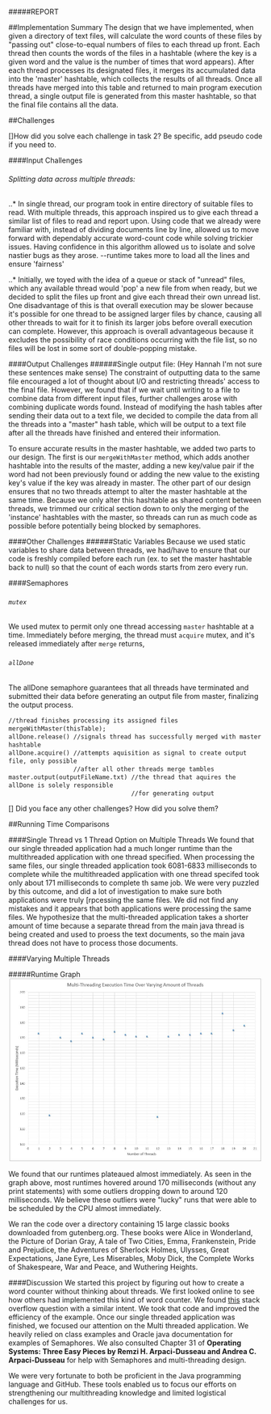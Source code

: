 #####REPORT

##Implementation Summary
The design that we have implemented, when given a directory of text files, will calculate the word counts of 
these files by "passing out" close-to-equal numbers of files to each thread up front. Each thread then counts 
the words of the files in a hashtable (where the key is a given word and the value is the number of times
that word appears). After each thread processes its designated files, it merges its accumulated data
into the 'master' hashtable, which collects the results of all threads. Once all threads have merged into 
this table and returned to main program execution thread, a single output file is generated from this master
hashtable, so that the final file contains all the data.

##Challenges

[]How did you solve each challenge in task 2? Be specific, add pseudo code if you need to.

####Input Challenges   
###### Splitting data across multiple threads:

   
..* In single thread, our program took in entire directory of suitable files to read. With multiple threads, 
this approach inspired us to give each thread a similar list of files to read and report upon. Using 
 code that we already were familiar with, instead of dividing documents line by line, allowed us to
move forward with dependably accurate word-count code while solving trickier issues. Having confidence in 
this algorithm allowed us to isolate and solve nastier bugs as they arose. --runtime takes more to 
load all the lines and ensure 'fairness'

..* Initially, we toyed with the idea of a queue or stack of "unread" files, which any available thread
 would 'pop' a new file from when ready, but we decided to split the files up front and give each thread 
 their own unread list. One disadvantage of this is that overall execution may be slower because it's 
 possible for one thread to be assigned larger files by chance, causing all other threads to wait for it to
 finish its larger jobs before overall execution can complete. However, this approach is overall advantageous
 because it excludes the possibility of race conditions occurring with the file list, so no files will be
 lost in some sort of double-popping mistake.
		
		 
####Output Challenges
######Single output file:  (Hey Hannah I'm not sure these sentences make sense)
The constraint of outputting data to the same file encouraged a lot of thought about I/O and restricting 
threads' access to the final file. However, we found that if we wait until writing to a file to combine data 
from different input files, further challenges arose with combining duplicate words found. Instead of modifying
the hash tables after sending their data out to a text file, we decided to compile the data from all 
the threads into a "master" hash table, which will be output to a text file after all the threads have
finished and entered their information.

To ensure accurate results in the master hashtable, we added two parts to our design.
The first is our `mergeWithMaster` method, which adds another hashtable into the results of the master,
 adding a new
key/value pair if the word had not been previously found or adding the new value to the existing key's value
if the key was already in master. The other part of our design ensures that no two threads attempt to alter
the master hashtable at the same time. Because we only alter this hashtable as shared content between threads,
we trimmed our critical section down to only the merging of the 'instance' hashtables with the master, 
so threads can run as much code as possible before potentially being blocked by semaphores.

####Other Challenges
######Static Variables
Because we used static variables to share data between threads, we had/have to ensure
that our code is freshly compiled before each run (ex. to set the master hashtable back to null) so that the
count of each words starts from zero every run.

####Semaphores
###### `mutex`
We used mutex to permit only one thread accessing `master` hashtable at a time. Immediately before merging,
the thread must `acquire` mutex, and it's released immediately after `merge` returns, 

###### `allDone`
The allDone semaphore guarantees that all threads have terminated and submitted their data before
generating an output file from master, finalizing the output process.

``` 
//thread finishes processing its assigned files
mergeWithMaster(thisTable);
allDone.release() //signals thread has successfully merged with master hashtable
allDone.acquire() //attempts aquisition as signal to create output file, only possible
                  //after all other threads merge tambles
master.output(outputFileName.txt) //the thread that aquires the allDone is solely responsible
                                  //for generating output
```

[] Did you face any other challenges? How did you solve them?

##Running Time Comparisons

####Single Thread vs 1 Thread Option on Multiple Threads
We found that our single threaded application had a much longer runtime than the multithreaded
 application with one thread specified. When processing the same files, our single threaded application
  took 6081-6833 milliseconds to complete while the multithreaded application with one thread specifed 
  took only about 171 milliseconds to complete th same job. We were very puzzled by this outcome, and did
   a lot of investigation to make sure both applications were truly [rpcessing the same files. We did not 
   find any mistakes and it appears that both applications were processing the same files. We hypothesize 
   that the multi-threaded application takes a shorter amount of time because a separate thread from the main
    java thread is being created and used to proess the text documents, so the main java thread does not have
     to process those documents. 


####Varying Multiple Threads

#####Runtime Graph
![experiment-graph](experiment_graph.JPG)

We found that our runtimes plateaued almost immediately. As seen in the graph above, most runtimes 
hovered around 170 milliseconds (without any print statements) with some outliers dropping down to around
 120 milliseconds. We believe these outliers were "lucky" runs that were able to be scheduled by the CPU
  almost immediately. 

We ran the code over a directory containing 15 large classic books downloaded from gutenberg.org.
 These books were Alice in Wonderland, the Picture of Dorian Gray, A tale of Two Cities, Emma,
  Frankenstein, Pride and Prejudice, the Adventures of Sherlock Holmes, Ulysses, Great Expectations,
Jane Eyre, Les Miserables, Moby Dick, the Complete Works of Shakespeare, War and Peace, and Wuthering Heights. 





####Discussion
We started this project by figuring out how to create a word counter without thinking about threads. 
We first looked online to see how others had implemented this kind of word counter.
 We found [this](http://stackoverflow.com/questions/30084511/add-words-frequency-to-hashtable) 
stack overflow question with a similar intent. We took that code and improved the efficiency of the example.
 Once our single threaded application was finished, we focused our attention on the Multi threaded
  application. We heavily relied on class examples and Oracle java documentation for examples of Semaphores.
   We also consulted Chapter 31 of **Operating Systems: Three Easy Pieces by Remzi H. Arpaci-Dusseau and
 Andrea C. Arpaci-Dusseau** for help with Semaphores and multi-threading design.

We were very fortunate to both be proficient in the Java programming language and GitHub. These tools 
enabled us to focus our efforts on strengthening our multithreading knowledge and limited logistical 
challenges for us. 


